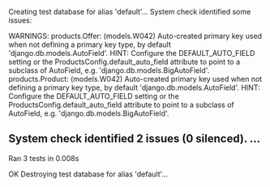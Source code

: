 Creating test database for alias 'default'...
System check identified some issues:

WARNINGS:
products.Offer: (models.W042) Auto-created primary key used when not defining a primary key type, by default 'django.db.models.AutoField'.
	HINT: Configure the DEFAULT_AUTO_FIELD setting or the ProductsConfig.default_auto_field attribute to point to a subclass of AutoField, e.g. 'django.db.models.BigAutoField'.
products.Product: (models.W042) Auto-created primary key used when not defining a primary key type, by default 'django.db.models.AutoField'.
	HINT: Configure the DEFAULT_AUTO_FIELD setting or the ProductsConfig.default_auto_field attribute to point to a subclass of AutoField, e.g. 'django.db.models.BigAutoField'.

System check identified 2 issues (0 silenced).
...
----------------------------------------------------------------------
Ran 3 tests in 0.008s

OK
Destroying test database for alias 'default'...
